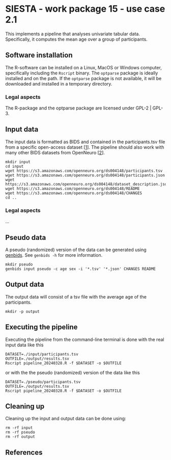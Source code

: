 # SIESTA - work package 15 - use case 2.1

This implements a pipeline that analyses univariate tabular data. Specifically, it computes the mean age over a group of participants.

## Software installation

The R-software can be installed on a Linux, MacOS or Windows computer, specifically including the `Rscript` binary. The `optparse` package is ideally installed and on the path. If the `optparse` package is not available, it will be downloaded and installed in a temporary directory.

### Legal aspects

The R-package and the optparse package are licensed under GPL-2 | GPL-3. 

## Input data

The input data is formatted as BIDS and contained in the participants.tsv file from a specific open-access dataset [[1]]. The pipeline should also work with many other BIDS datasets from OpenNeuro [[2]].

```console
mkdir input
cd input
wget https://s3.amazonaws.com/openneuro.org/ds004148/participants.tsv
wget https://s3.amazonaws.com/openneuro.org/ds004148/participants.json
wget https://s3.amazonaws.com/openneuro.org/ds004148/dataset_description.json
wget https://s3.amazonaws.com/openneuro.org/ds004148/README
wget https://s3.amazonaws.com/openneuro.org/ds004148/CHANGES
cd ..
```

### Legal aspects

...

## Pseudo data

A pseudo (randomized) version of the data can be generated using [genbids](https://github.com/SIESTA-eu/wp15/tree/main/generative-BIDS). See `genbids -h` for more information.

```console
mkdir pseudo
genbids input pseudo -c age sex -i '*.tsv' '*.json' CHANGES README
```

## Output data

The output data will consist of a tsv file with the average age of the participants.

```console
mkdir -p output
```

## Executing the pipeline

Executing the pipeline from the command-line terminal is done with the real input data like this

```console
DATASET=./input/participants.tsv
OUTFILE=./output/results.tsv
Rscript pipeline_20240328.R -f $DATASET -o $OUTFILE
```

or with the the pseudo (randomized) version of the data like this

```console
DATASET=./pseudo/participants.tsv
OUTFILE=./output/results.tsv
Rscript pipeline_20240328.R -f $DATASET -o $OUTFILE
```

## Cleaning up

Cleaning up the input and output data can be done using:

```console
rm -rf input
rm -rf pseudo
rm -rf output
```

## References

[1]: https://doi.org/10.18112/openneuro.ds004148.v1.0.1
[2]: https://openneuro.org
